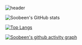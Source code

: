 

<!--
**kumsil1006/kumsil1006** is a ✨ _special_ ✨ repository because its `README.md` (this file) appears on your GitHub profile.

Here are some ideas to get you started:

- 🔭 I’m currently working on ...
- 🌱 I’m currently learning ...
- 👯 I’m looking to collaborate on ...
- 🤔 I’m looking for help with ...
- 💬 Ask me about ...
- 📫 How to reach me: ...
- 😄 Pronouns: ...
- ⚡ Fun fact: ...
-->

![header](https://capsule-render.vercel.app/api?type=waving&color=auto&height=300&section=header&text=Soobeen%20Yoon&fontSize=90)

![Soobeen's GitHub stats](https://github-readme-stats.vercel.app/api?username=kumsil1006&show_icons=true&theme=nord) 

[![Top Langs](https://github-readme-stats.vercel.app/api/top-langs/?username=anuraghazra&layout=nord)](https://github.com/anuraghazra/github-readme-stats)

[![Soobeen's github activity graph](https://activity-graph.herokuapp.com/graph?username=kumsil1006&theme=nord)](https://github.com/ashutosh00710/github-readme-activity-graph)
